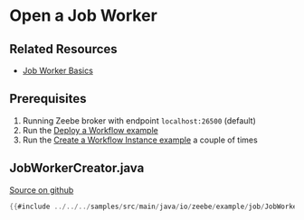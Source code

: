# Open a Job Worker

## Related Resources

* [Job Worker Basics](/basics/job-workers.html)

## Prerequisites

1. Running Zeebe broker with endpoint `localhost:26500` (default)
1. Run the [Deploy a Workflow example](/java-client-examples/workflow-deploy.html)
1. Run the [Create a Workflow Instance example](/java-client-examples/workflow-instance-create.html) a couple of times

## JobWorkerCreator.java

[Source on github](https://github.com/zeebe-io/zeebe/tree/{{commit}}/samples/src/main/java/io/zeebe/example/job/JobWorkerCreator.java)

```java
{{#include ../../../samples/src/main/java/io/zeebe/example/job/JobWorkerCreator.java}}
```

